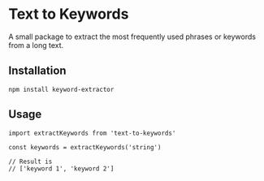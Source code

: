 # Text to Keywords

A small package to extract the most frequently used phrases or keywords from a long text.

## Installation

```
npm install keyword-extractor
```

## Usage

```
import extractKeywords from 'text-to-keywords'

const keywords = extractKeywords('string')

// Result is
// ['keyword 1', 'keyword 2']

```
